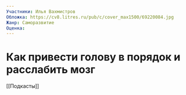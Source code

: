 ```yaml
---
Участники: Илья Вахмистров
Обложка: https://cv8.litres.ru/pub/c/cover_max1500/69220084.jpg
Жанр: Саморазвитие
Оценка: 
---
```

# Как привести голову в порядок и расслабить мозг

[[Подкасты]]